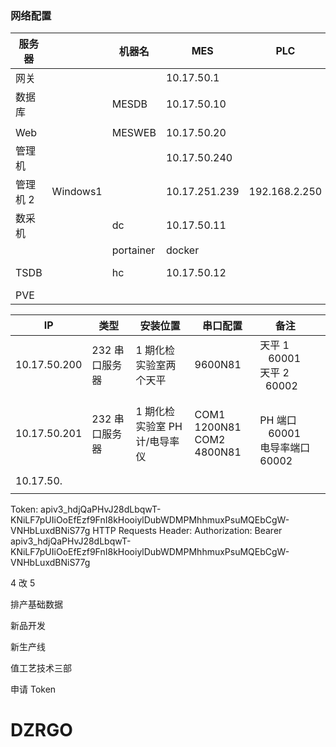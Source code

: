 ### 网络配置

| 服务器   |          | 机器名    | MES           | PLC           | 办公                 | 操作系统密码                                  | ToDesk              |
| -------- | -------- | --------- | ------------- | ------------- | -------------------- | --------------------------------------------- | ------------------- |
| 网关     |          |           | 10.17.50.1    |               | 192.168.99.162 DHCP  | root/Dzrd123#                                 |                     |
| 数据库   |          | MESDB     | 10.17.50.10   |               |                      | Administrator/Dzr123123<br />SQL sa/Dzr123123 |                     |
|          |          |           |               |               |                      |                                               |                     |
| Web      |          | MESWEB    | 10.17.50.20   |               | 192.168.99.154       | Administrator/Dzr123123                       |                     |
| 管理机   |          |           | 10.17.50.240  |               | 192.168.99.105(固定) | DZR/dzr                                       | 607946799 /DZRd123# |
| 管理机 2 | Windows1 |           | 10.17.251.239 | 192.168.2.250 |                      | DZR1/dzr1                                     |                     |
| 数采机   |          | dc        | 10.17.50.11   |               | 192.168.99.183(DHCP) | dc/dc                                         |                     |
|          |          | portainer | docker        |               |                      | admin/Dzrd12345678                            |                     |
| TSDB     |          | hc        | 10.17.50.12   |               |                      | dc/dc<br />admin/acetek1234                   |                     |
| PVE      |          |           |               |               |                      | root/Ajn123123                                |                     |

| IP           | 类型           | 安装位置                      | 串口配置                       | 备注                                              |     |
| ------------ | -------------- | ----------------------------- | ------------------------------ | ------------------------------------------------- | --- |
| 10.17.50.200 | 232 串口服务器 | 1 期化检实验室两个天平        | 9600N81                        | 天平 1           60001<br />天平 2          60002 |     |
|              |                |                               |                                |                                                   |     |
| 10.17.50.201 | 232 串口服务器 | 1 期化检实验室 PH 计/电导率仪 | COM1 1200N81<br />COM2 4800N81 | <br />PH 端口        60001<br />电导率端口 60002  |     |
|              |                |                               |                                |                                                   |     |
| 10.17.50.    |                |                               |                                |                                                   |     |
|              |                |                               |                                |                                                   |     |

Token: apiv3_hdjQaPHvJ28dLbqwT-KNiLF7pUIiOoEfEzf9FnI8kHooiylDubWDMPMhhmuxPsuMQEbCgW-VNHbLuxdBNiS77g
HTTP Requests Header: Authorization: Bearer apiv3_hdjQaPHvJ28dLbqwT-KNiLF7pUIiOoEfEzf9FnI8kHooiylDubWDMPMhhmuxPsuMQEbCgW-VNHbLuxdBNiS77g

4 改 5

排产基础数据

新品开发

新生产线

值工艺技术三部

申请 Token

# DZRGO
